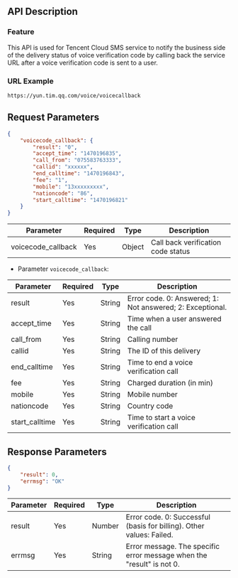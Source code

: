 ## API Description
### Feature
This API is used for Tencent Cloud SMS service to notify the business side of the delivery status of voice verification code by calling back the service URL after a voice verification code is sent to a user.

### URL Example
`https://yun.tim.qq.com/voice/voicecallback`

## Request Parameters
```json
{
    "voicecode_callback": {
        "result": "0",
        "accept_time": "1470196835",
        "call_from": "075583763333",
        "callid": "xxxxxx",
        "end_calltime": "1470196843",
        "fee": "1",
        "mobile": "13xxxxxxxxx",
        "nationcode": "86",
        "start_calltime": "1470196821"
    }
}
```

| Parameter | Required | Type | Description |
|--------------------|------|--------|----------|
| voicecode_callback | Yes | Object | Call back verification code status |


- Parameter `voicecode_callback`:

| Parameter | Required | Type | Description |
|----------------|------|--------|------------------------------------------------|
| result | Yes | String | Error code. 0: Answered; 1: Not answered; 2: Exceptional. |
| accept_time | Yes | String | Time when a user answered the call |
| call_from | Yes | String | Calling number |
| callid | Yes | String | The ID of this delivery |
| end_calltime | Yes | String | Time to end a voice verification call |
| fee | Yes | String | Charged duration (in min) |
| mobile | Yes | String | Mobile number |
| nationcode | Yes | String | Country code |
| start_calltime | Yes | String | Time to start a voice verification call |

## Response Parameters
```json
{
    "result": 0,
    "errmsg": "OK"
}
```

| Parameter | Required | Type | Description |
|--------|------|--------|------------------------------------------|
| result | Yes | Number | Error code. 0: Successful (basis for billing). Other values: Failed. |
| errmsg | Yes | String | Error message. The specific error message when the "result" is not 0. |



